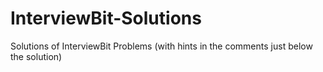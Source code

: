 # InterviewBit-Solutions
Solutions of InterviewBit Problems (with hints in the comments just below the solution)
